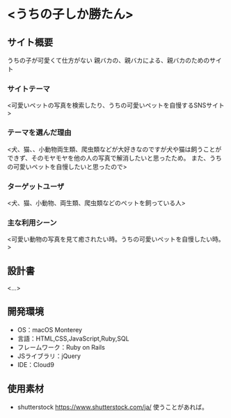 # <うちの子しか勝たん>

## サイト概要
うちの子が可愛くて仕方がない
親バカの、親バカによる、親バカのためのサイト

### サイトテーマ
<可愛いペットの写真を検索したり、うちの可愛いペットを自慢するSNSサイト>

### テーマを選んだ理由
<犬、猫、、小動物両生類、爬虫類などが大好きなのですが犬や猫は飼うことができず、そのモヤモヤを他の人の写真で解消したいと思ったため。
また、うちの可愛いペットを自慢したいと思ったので>

### ターゲットユーザ
<犬、猫、小動物、両生類、爬虫類などのペットを飼っている人>

### 主な利用シーン
<可愛い動物の写真を見て癒されたい時。うちの可愛いペットを自慢したい時。>

## 設計書
<...>

## 開発環境
- OS：macOS Monterey
- 言語：HTML,CSS,JavaScript,Ruby,SQL
- フレームワーク：Ruby on Rails
- JSライブラリ：jQuery
- IDE：Cloud9

## 使用素材
- shutterstock https://www.shutterstock.com/ja/ 使うことがあれば。
